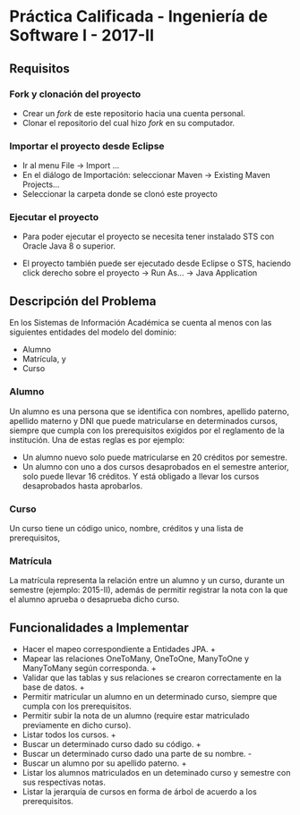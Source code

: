 # Práctica Calificada - Ingeniería de Software I - 2017-II #

## Requisitos ##

### Fork y clonación del proyecto ###
* Crear un _fork_ de este repositorio hacia una cuenta personal.
* Clonar el repositorio del cual hizo _fork_ en su computador.

### Importar el proyecto desde Eclipse ###

* Ir al menu File -> Import ...
* En el diálogo de Importación: seleccionar Maven -> Existing Maven Projects...
* Seleccionar la carpeta donde se clonó este proyecto

### Ejecutar el proyecto ###

* Para poder ejecutar el proyecto se necesita tener instalado STS con Oracle Java 8 o superior.

* El proyecto también puede ser ejecutado desde Eclipse o STS, haciendo click derecho sobre el proyecto -> Run As... -> Java Application

## Descripción del Problema ##

En los Sistemas de Información Académica se cuenta al menos con las siguientes entidades del modelo del dominio:

* Alumno
* Matrícula, y
* Curso

### Alumno ###
Un alumno es una persona que se identifica con nombres, apellido paterno, apellido materno y DNI que puede matricularse en determinados cursos,
siempre que cumpla con los prerequisitos exigidos por 
el reglamento de la institución. Una de estas reglas es por ejemplo:

* Un alumno nuevo solo puede matricularse en 20 créditos por semestre.
* Un alumno con uno a dos cursos desaprobados en el semestre anterior, solo puede llevar 16 créditos. Y está obligado a llevar los cursos desaprobados hasta aprobarlos.

### Curso ###
Un curso tiene un código unico, nombre, créditos y una lista de prerequisitos, 

### Matrícula ###
La matrícula representa la relación entre un alumno y un curso, durante un semestre (ejemplo: 2015-II), además de permitir registrar
la nota con la que el alumno aprueba o desaprueba dicho curso.

## Funcionalidades a Implementar ##
* Hacer el mapeo correspondiente a Entidades JPA. +
* Mapear las relaciones OneToMany, OneToOne, ManyToOne y ManyToMany según corresponda. +
* Validar que las tablas y sus relaciones se crearon correctamente en la base de datos. +
* Permitir matricular un alumno en un determinado curso, siempre que cumpla con los prerequisitos.
* Permitir subir la nota de un alumno (require estar matriculado previamente en dicho curso).
* Listar todos los cursos. +
* Buscar un determinado curso dado su código. +
* Buscar un determinado curso dado una parte de su nombre. -
* Buscar un alumno por su apellido paterno. +
* Listar los alumnos matriculados en un deteminado curso y semestre con sus respectivas notas.
* Listar la jerarquía de cursos en forma de árbol de acuerdo a los prerequisitos.

